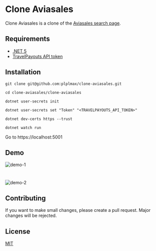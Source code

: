 # Clone Aviasales

Clone Aviasales is a clone of the [Aviasales search page](https://www.aviasales.ru/search).

## Requirements
- [.NET 5](https://dotnet.microsoft.com/en-us/download/dotnet/5.0)
- [TravelPayouts API token](https://support.travelpayouts.com/hc/ru/articles/203956163#chapter_0)

## Installation

```batch
git clone git@github.com:plplmax/clone-aviasales.git
```

```batch
cd clone-aviasales/clone-aviasales
```

```batch
dotnet user-secrets init
```

```batch
dotnet user-secrets set "Token" "<TRAVELPAYOUTS_API_TOKEN>"
```

```batch
dotnet dev-certs https --trust
```

```batch
dotnet watch run
```

Go to https://localhost:5001

## Demo

![demo-1](https://user-images.githubusercontent.com/50287455/147110801-757f3871-f05f-426c-bb36-58c06faf40d3.gif)
#
![demo-2](https://user-images.githubusercontent.com/50287455/147111427-cb6a3b58-4473-4765-be2c-5cd1a48e7f35.gif)

## Contributing
If you want to make small changes, please create a pull request. Major changes will be rejected.

## License
[MIT](https://choosealicense.com/licenses/mit/)
